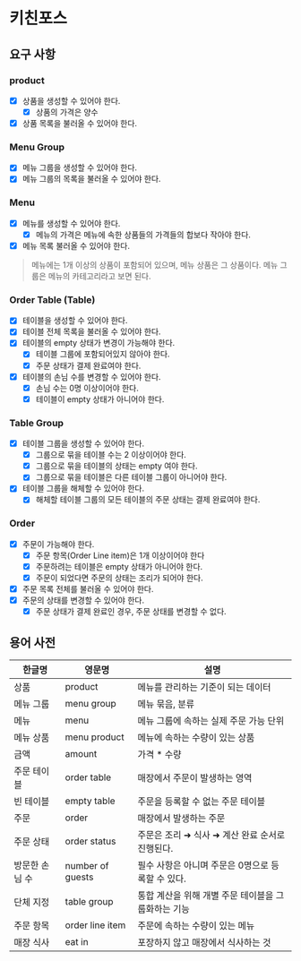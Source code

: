 # 키친포스

## 요구 사항
### product
 - [x] 상품을 생성할 수 있어야 한다.
    - [x] 상품의 가격은 양수
 - [x] 상품 목록을 불러올 수 있어야 한다.
 
### Menu Group
 - [x] 메뉴 그룹을 생성할 수 있어야 한다.
 - [x] 메뉴 그룹의 목록을 불러올 수 있어야 한다.
 
### Menu
 - [x] 메뉴를 생성할 수 있어야 한다.
    - [x] 메뉴의 가격은 메뉴에 속한 상품들의 가격들의 합보다 작아야 한다.
 - [x] 메뉴 목록 불러올 수 있어야 한다.

 > 메뉴에는 1개 이상의 상품이 포함되어 있으며, 메뉴 상품은 그 상품이다. 메뉴 그룹은 메뉴의 카테고리라고 보면 된다.

### Order Table (Table)
 - [x] 테이블을 생성할 수 있어야 한다.
 - [x] 테이블 전체 목록을 불러올 수 있어야 한다.
 - [x] 테이블의 empty 상태가 변경이 가능해야 한다.
    - [x] 테이블 그룹에 포함되어있지 않아야 한다.
    - [x] 주문 상태가 결제 완료여야 한다.
 - [x] 테이블의 손님 수를 변경할 수 있어야 한다.
    - [x] 손님 수는 0명 이상이어야 한다.
    - [x] 테이블이 empty 상태가 아니어야 한다.

### Table Group
 - [x] 테이블 그룹을 생성할 수 있어야 한다.
    - [x] 그룹으로 묶을 테이블 수는 2 이상이어야 한다.
    - [x] 그룹으로 묶을 테이블의 상태는 empty 여야 한다.
    - [x] 그룹으로 묶을 테이블은 다른 테이블 그룹이 아니어야 한다.
 - [x] 테이블 그룹을 해체할 수 있어야 한다.
    - [x] 해체할 테이블 그룹의 모든 테이블의 주문 상태는 결제 완료여야 한다.

### Order
 - [x] 주문이 가능해야 한다.
    - [x] 주문 항목(Order Line item)은 1개 이상이어야 한다
    - [x] 주문하려는 테이블은 empty 상태가 아니어야 한다.
    - [x] 주문이 되었다면 주문의 상태는 조리가 되어야 한다.
 - [x] 주문 목록 전체를 불러올 수 있어야 한다.
 - [x] 주문의 상태를 변경할 수 있어야 한다.
     - [x] 주문 상태가 결제 완료인 경우, 주문 상태를 변경할 수 없다.

## 용어 사전

| 한글명 | 영문명 | 설명 |
| --- | --- | --- |
| 상품 | product | 메뉴를 관리하는 기준이 되는 데이터 |
| 메뉴 그룹 | menu group | 메뉴 묶음, 분류 |
| 메뉴 | menu | 메뉴 그룹에 속하는 실제 주문 가능 단위 |
| 메뉴 상품 | menu product | 메뉴에 속하는 수량이 있는 상품 |
| 금액 | amount | 가격 * 수량 |
| 주문 테이블 | order table | 매장에서 주문이 발생하는 영역 |
| 빈 테이블 | empty table | 주문을 등록할 수 없는 주문 테이블 |
| 주문 | order | 매장에서 발생하는 주문 |
| 주문 상태 | order status | 주문은 조리 ➜ 식사 ➜ 계산 완료 순서로 진행된다. |
| 방문한 손님 수 | number of guests | 필수 사항은 아니며 주문은 0명으로 등록할 수 있다. |
| 단체 지정 | table group | 통합 계산을 위해 개별 주문 테이블을 그룹화하는 기능 |
| 주문 항목 | order line item | 주문에 속하는 수량이 있는 메뉴 |
| 매장 식사 | eat in | 포장하지 않고 매장에서 식사하는 것 |
